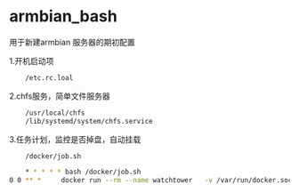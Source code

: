 # armbian_bash

用于新建armbian 服务器的期初配置

1.开机启动项
```bash
    /etc.rc.loal
```

2.chfs服务，简单文件服务器  
```bash
    /usr/local/chfs
    /lib/systemd/system/chfs.service
```

3.任务计划，监控是否掉盘，自动挂载
```bash
    /docker/job.sh
```

```bash
    * * * * * bash /docker/job.sh 
0 0 ** *     docker run --rm --name watchtower   -v /var/run/docker.sock:/var/run/docker.sock containrrr/watchtower -c --run-once -d --trace  nas-tools
```